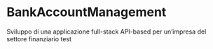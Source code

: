 # BankAccountManagement

Sviluppo di una applicazione full-stack API-based per un’impresa del settore finanziario
test
